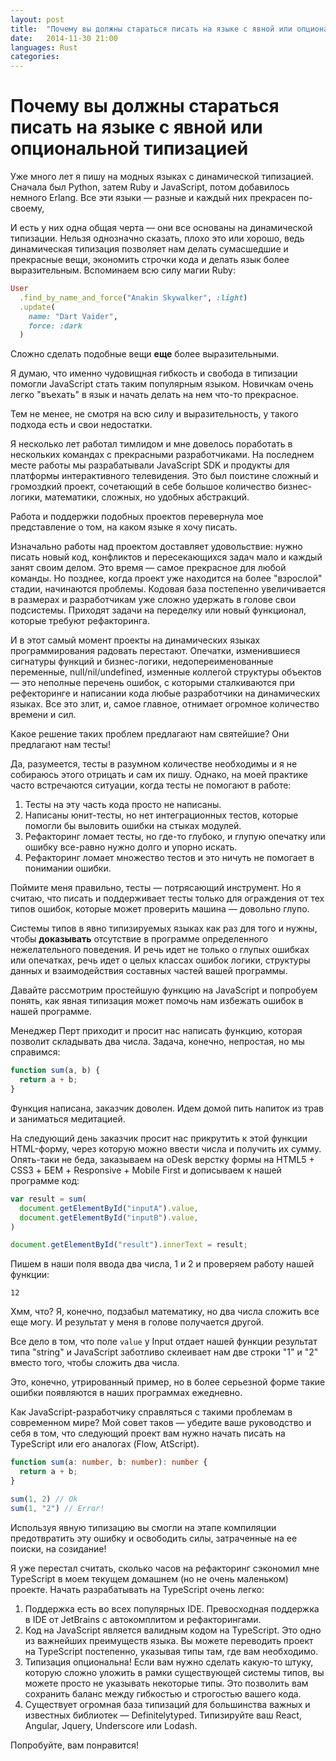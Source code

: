 ```yaml
---
layout: post
title:  "Почему вы должны стараться писать на языке с явной или опциональной типизацией"
date:   2014-11-30 21:00
languages: Rust
categories:
---
```


# Почему вы должны стараться писать на языке с явной или опциональной типизацией

Уже много лет я пишу на модных языках с динамической типизацией. Сначала был Python, затем Ruby и JavaScript, потом добавилось немного Erlang. Все эти языки — разные и каждый них прекрасен по-своему, 

И есть у них одна общая черта — они все основаны на динамической типизации. Нельзя однозначно сказать, плохо это или хорошо, ведь динамическая типизация позволяет нам делать сумасшедшие и прекрасные вещи, экономить строчки кода и делать язык более выразительным. Вспоминаем всю силу магии Ruby:

~~~ruby
User
  .find_by_name_and_force("Anakin Skywalker", :light)
  .update(
    name: "Dart Vaider", 
    force: :dark
  )
~~~

Сложно сделать подобные вещи **еще** более выразительными.

Я думаю, что именно чудовищная гибкость и свобода в типизации помогли JavaScript стать таким популярным языком. Новичкам очень легко "въехать" в язык и начать делать на нем что-то прекрасное.

Тем не менее, не смотря на всю силу и выразительность, у такого подхода есть и свои недостатки.

Я несколько лет работал тимлидом и мне довелось поработать в нескольких командах с прекрасными разработчиками. На последнем месте работы мы разрабатывали JavaScript SDK и продукты для платформы интерактивного телевидения. Это был поистине сложный и громоздкий проект, сочетающий в себе большое количество бизнес-логики, математики, сложных, но удобных абстракций.

Работа и поддержки подобных проектов перевернула мое представление о том, на каком языке я хочу писать.

Изначально работы над проектом доставляет удовольствие: нужно писать новый код, конфликтов и пересекающихся задач мало и каждый занят своим делом. Это время — самое прекрасное для любой команды. Но позднее, когда проект уже находится на более "взрослой" стадии, начинаются проблемы. Кодовая база постепенно увеличивается в размерах и разработчикам уже сложно удержать в голове свои подсистемы. Приходят задачи на переделку или новый функционал, которые требуют рефакторинга.

И в этот самый момент проекты на динамических языках программирования радовать перестают. Опечатки, изменившиеся сигнатуры функций и бизнес-логики, недопереименованные переменные, null/nil/undefined, изменные коллегой структуры объектов — это неполные перечень ошибок, с которыми сталкиваются при рефекторинге и написании кода любые разработчики на динамических языках. Все это злит, и, самое главное, отнимает огромное количество времени и сил.

Какое решение таких проблем предлагают нам святейшие? Они предлагают нам тесты!

Да, разумеется, тесты в разумном количестве необходимы и я не собираюсь этого отрицать и сам их пишу. Однако, на моей практике часто встречаются ситуации, когда тесты не помогают в работе:

1. Тесты на эту часть кода просто не написаны.
2. Написаны юнит-тесты, но нет интеграционных тестов, которые помогли бы выловить ошибки на стыках модулей.
3. Рефакторинг ломает тесты, но где-то глубоко, и глупую опечатку или ошибку все-равно нужно долго и упорно искать.
4. Рефакторинг ломает множество тестов и это ничуть не помогает в понимании ошибки.

Поймите меня правильно, тесты — потрясающий инструмент. Но я считаю, что писать и поддерживает тесты только для ограждения от тех типов ошибок, которые может проверить машина — довольно глупо.

Системы типов в явно типизируемых языках как раз для того и нужны, чтобы **доказывать** отсутствие в программе определенного нежелательного поведения. И речь идет не только о глупых ошибках или опечатках, речь идет о целых классах ошибок логики, структуры данных и взаимодействия составных частей вашей программы.

Давайте рассмотрим простейшую функцию на JavaScript и попробуем понять, как явная типизация может помочь нам избежать ошибок в нашей программе.

Менеджер Перт приходит и просит нас написать функцию, которая позволит складывать два числа. Задача, конечно, непростая, но мы справимся:

~~~js
function sum(a, b) {
  return a + b;
}
~~~

Функция написана, заказчик доволен. Идем домой пить напиток из трав и заниматься медитацией.

На следующий день заказчик просит нас прикрутить к этой функции HTML-форму, через которую можно ввести числа и получить их сумму. Опять-таки не беда, заказываем на oDesk верстку формы на HTML5 + CSS3 + БЕМ + Responsive + Mobile First и дописываем к нашей программе код:

~~~js
var result = sum(
  document.getElementById("inputA").value,
  document.getElementById("inputB").value,
)

document.getElementById("result").innerText = result;
~~~

Пишем в наши поля ввода два числа, 1 и 2 и проверяем работу нашей функции:

~~~
12
~~~

Хмм, что? Я, конечно, подзабыл математику, но два числа сложить все еще могу. И результат у меня в голове получается другой.

Все дело в том, что поле `value` у Input отдает нашей функции результат типа "string" и JavaScript заботливо склеивает нам две строки "1" и "2" вместо того, чтобы сложить два числа.

Это, конечно, утрированный пример, но в более серьезной форме такие ошибки появляются в наших программах ежедневно.

Как JavaScript-разработчику справляться с такими проблемам в современном мире? Мой совет таков — убедите ваше руководство и себя в том, что следующий проект вам нужно начать писать на TypeScript или его аналогах (Flow, AtScript).

~~~ts
function sum(a: number, b: number): number {
  return a + b;
}

sum(1, 2) // Ok
sum(1, "2") // Error!
~~~

Используя явную типизацию вы смогли на этапе компиляции предотвратить эту ошибку и освободить силы, затраченные на ее поиски, на созидание!

Я уже перестал считать, сколько часов на рефакторинг сэкономил мне TypeScript в моем текущем домашнем (но не очень маленьком) проекте. Начать разрабатывать на TypeScript очень легко:

1. Поддержка есть во всех популярных IDE. Превосходная поддержка в IDE от JetBrains с автокомплитом и рефакторингами.
2. Код на JavaScript является валидным кодом на TypeScript. Это одно из важнейших преимуществ языка. Вы можете переводить проект на TypeScript постепенно, указывая типы там, где вам необходимо. 
3. Типизация опциональна! Если вам нужно сделать какую-то штуку, которую сложно уложить в рамки существующей системы типов, вы можете просто не указывать некоторые типы. Это позволить вам сохранить баланс между гибкостью и строгостью вашего кода.
4. Существует огромная база типизаций для большинства важных и известных библиотек — Definitelytyped. Типизируйте ваш React,  Angular,  Jquery,  Underscore или Lodash.

Попробуйте, вам понравится!
